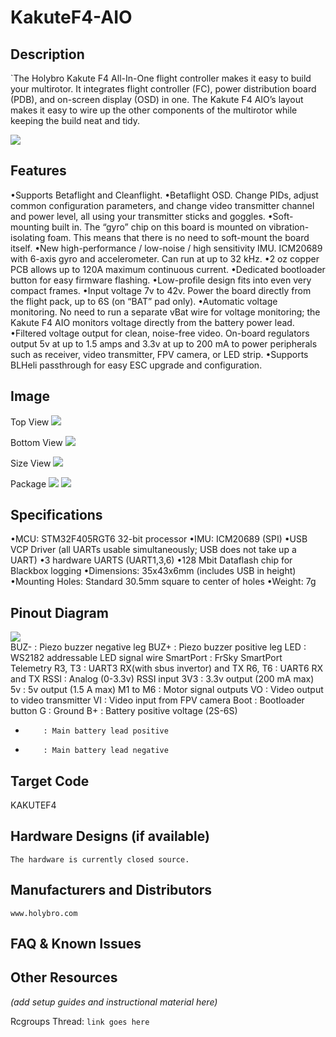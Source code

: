 # KakuteF4-AIO

## Description

`The Holybro Kakute F4 All-In-One flight controller makes it easy to build your multirotor. It integrates flight controller (FC), power distribution board (PDB), and on-screen display (OSD) in one. The Kakute F4 AIO’s layout makes it easy to wire up the other components of the multirotor while keeping the build neat and tidy.

![](https://github.com/jamming/image/blob/master/kakuteF4-package1.jpg?raw=true)

## Features
•Supports Betaflight and Cleanflight.
•Betaflight OSD. Change PIDs, adjust common configuration parameters, and change video transmitter channel and power level, all using your transmitter sticks and goggles.
•Soft-mounting built in. The “gyro” chip on this board is mounted on vibration-isolating foam. This means that there is no need to soft-mount the board itself.
•New high-performance / low-noise / high sensitivity IMU. ICM20689 with 6-axis gyro and accelerometer. Can run at up to 32 kHz.
•2 oz copper PCB allows up to 120A maximum continuous current.
•Dedicated bootloader button for easy firmware flashing.
•Low-profile design fits into even very compact frames.
•Input voltage 7v to 42v. Power the board directly from the flight pack, up to 6S (on “BAT” pad only).
•Automatic voltage monitoring. No need to run a separate vBat wire for voltage monitoring; the Kakute F4 AIO monitors voltage directly from the battery power lead.
•Filtered voltage output for clean, noise-free video. On-board regulators output 5v at up to 1.5 amps and 3.3v at up to 200 mA to power peripherals such as receiver, video transmitter, FPV camera, or LED strip.
•Supports BLHeli passthrough for easy ESC upgrade and configuration.

## Image

Top View
![](https://github.com/jamming/image/blob/master/kakuteF4aio-top.jpg?raw=true)

Bottom View
![](https://github.com/jamming/image/blob/master/kakuteF4aio-bottom.jpg?raw=true)

Size View
![](https://github.com/jamming/image/blob/master/kakuteF4-side.jpg?raw=true)

Package
![](https://github.com/jamming/image/blob/master/kakuteF4-package2.jpg?raw=true)
![](https://github.com/jamming/image/blob/master/kakuteF4-package3.jpg?raw=true)


## Specifications
•MCU: STM32F405RGT6 32-bit processor
•IMU: ICM20689 (SPI)
•USB VCP Driver (all UARTs usable simultaneously; USB does not take up a UART)
•3 hardware UARTS (UART1,3,6)
•128 Mbit Dataflash chip for Blackbox logging
•Dimensions: 35x43x6mm (includes USB in height)
•Mounting Holes: Standard 30.5mm square to center of holes 
•Weight: 7g

## Pinout Diagram
![](https://github.com/jamming/image/blob/master/kakuteF4-size.jpg?raw=true)  
BUZ- : Piezo buzzer negative leg
BUZ+ : Piezo buzzer positive leg
LED       : WS2182 addressable LED signal wire
SmartPort : FrSky SmartPort Telemetry
R3, T3    : UART3 RX(with sbus invertor) and TX
R6, T6    : UART6 RX and TX
RSSI      : Analog (0-3.3v) RSSI input
3V3       : 3.3v output (200 mA max)
5v        : 5v output (1.5 A max)
M1 to M6  : Motor signal outputs
VO        : Video output to video transmitter
VI        : Video input from FPV camera
Boot      : Bootloader button
G         : Ground
B+        : Battery positive voltage (2S-6S)
+         : Main battery lead positive
-         : Main battery lead negative

## Target Code   
KAKUTEF4

## Hardware Designs (if available)

`The hardware is currently closed source.`

## Manufacturers and Distributors

`www.holybro.com`


## FAQ & Known Issues

## Other Resources
_(add setup guides and instructional material here)_

Rcgroups Thread: `link goes here`
